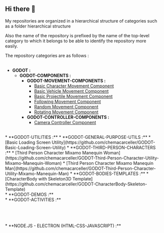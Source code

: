 ## Hi there 👋

My repositories are organized in a hierarchical structure of categories such as a folder hierarchical structure

Also the name of the repository is prefixed by the name of the top-level category to which it belongs to be able to identify the repository more easily.

The repository categories are as follows :
<br/><br/>
* **GODOT :**<br/>
     * **GODOT-COMPONENTS :**
          * **GODOT-MOVEMENT-COMPONENTS :**
               * [Basic Character Movement Component](https://github.com/chemacarceller/GODOT-Basic-Character-Movement-Component)
               * [Basic Vehicle Movement Component](https://github.com/chemacarceller/Godot-Basic-Vehicle-Movement-Component)
               * [Basic Projectile Movement Component](https://github.com/chemacarceller/GODOT-Basic-Projectile-Movement-Component)
               * [Following Movement Component](https://github.com/chemacarceller/GODOT-Following-Body-Movement-Component)
               * [Random Movement Component](https://github.com/chemacarceller/GODOT-Random-Movement-Component)
               * [Rotating Movement Component](https://github.com/chemacarceller/GODOT-Rotating-Movement-Component)
          * **GODOT-CONTROLLER-COMPONENTS :**
               * [Camera Controller Component](https://github.com/chemacarceller/GODOT-Camera-Controller-Component)
<br/>       
     * **GODOT-UTILITIES :**
          * **GODOT-GENERAL-PURPOSE-UTILS :**
               * [Basic Loading Screen Utility](https://github.com/chemacarceller/GODOT-Basic-Loading-Screen-Utility)
          * **GODOT-THIRD-PERSON-CHARACTERS :**
               * [Third Person Character Mixamo Manequin Woman](https://github.com/chemacarceller/GODOT-Third-Person-Character-Utility-Mixamo-Manequin-Woman)
               * [Third Person Character Mixamo Manequin Man](https://github.com/chemacarceller/GODOT-Third-Person-Character-Utility-Mixamo-Manequin-Man)
          * **GODOT-BODIES-TEMPLATES :**
               * [CharacterBody with Skeleton3D Template](https://github.com/chemacarceller/GODOT-CharacterBody-Skeleton-Template)
<br/>  
     * **GODOT-DEMOS :**
<br/>       
     * **GODOT-ACTIVITIES :**
<br/><br/><br/><br/><br/>     
* **NODE.JS - ELECTRON (HTML-CSS-JAVASCRIPT) :**
  <!--
* UNREAL
     * UNREAL-ACTIVITIES :
     * UNREAL-DEMOS :
* UNITY
     * UNITY-ACTIVITIES :
     * UNITY-DEMOS :
-->
